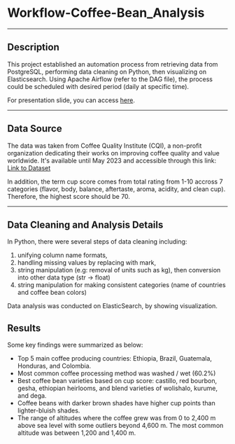 # Workflow-Coffee-Bean_Analysis
-------------------------------------------------------------------------------------------------------------------------------------------------------------------------------
## **Description**

This project established an automation process from retrieving data from PostgreSQL, performing data cleaning on Python, then visualizing on Elasticsearch.
Using Apache Airflow (refer to the DAG file), the process could be scheduled with desired period (daily at specific time).

For presentation slide, you can access [here](https://drive.google.com/drive/u/2/folders/11ktcq7FBvrHB9wiTmP8ZSdIOu1FNtFA9).

-------------------------------------------------------------------------------------------------------------------------------------------------------------------------------
## **Data Source**

The data was taken from Coffee Quality Institute (CQI), a non-profit organization dedicating their works on improving coffee quality and value worldwide.
It's available until May 2023 and accessible through this link: [Link to Dataset](https://www.kaggle.com/datasets/fatihb/coffee-quality-data-cqi)

In addition, the term cup score comes from total rating from 1-10 accross 7 categories (flavor, body, balance, aftertaste, aroma, acidity, and clean cup).
Therefore, the highest score should be 70.

-------------------------------------------------------------------------------------------------------------------------------------------------------------------------------
## **Data Cleaning and Analysis Details**  
In Python, there were several steps of data cleaning including: 
1. unifying column name formats,
2. handling missing values by replacing with mark,
3. string manipulation (e.g: removal of units such as kg), then conversion into other data type (str -> float)
4. string manipulation for making consistent categories (name of countries and coffee bean colors)

Data analysis was conducted on ElasticSearch, by showing visualization.

## **Results**
Some key findings were summarized as below:
* Top 5 main coffee producing countries: Ethiopia, Brazil, Guatemala, Honduras, and Colombia.
* Most common coffee processing method was washed / wet (60.2%)
* Best coffee bean varieties based on cup score: castillo, red bourbon, gesha, ethiopian heirlooms, and blend varieties of wolishalo, kurume, and dega.
* Coffee beans with darker brown shades have higher cup points than lighter-bluish shades.
* The range of altitudes where the coffee grew was from 0 to 2,400 m above sea level with some outliers beyond 4,600 m. The most common altitude was between 1,200 and 1,400 m.
  



